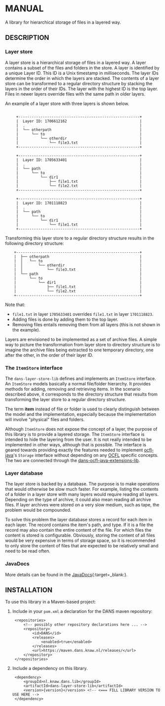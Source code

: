 MANUAL
======

A library for hierarchical storage of files in a layered way.

DESCRIPTION
-----------

### Layer store

A layer store is a hierarchical storage of files in a layered way. A layer contains a subset of the files and folders in the store. A layer is identified by a
unique Layer ID. This ID is a Unix timestamp in milliseconds. The layer IDs determine the order in which the layers are stacked. The contents of a layer store
can be transformed to a regular directory structure by stacking the layers in the order of their IDs. The layer with the highest ID is the top layer. Files in
newer layers override files with the same path in older layers.

An example of a layer store with three layers is shown below.

```text

     +-------------------------------------------------------+    
     |  Layer ID: 1706612162                                 |        
     |  .                                                    |        
     |  └── otherpath                                        |        
     |      └── to                                           |        
     |          └── otherdir                                 |        
     |              └── file3.txt                            |        
     +-------------------------------------------------------+        

     +-------------------------------------------------------+        
     |  Layer ID: 1705633401                                 |        
     |  .                                                    |        
     |  └── path                                             |        
     |      └── to                                           |        
     |          └── dir1                                     |        
     |              ├── file1.txt                            |        
     |              └── file2.txt                            |        
     +-------------------------------------------------------+        
                                                                      
     +-------------------------------------------------------+        
     |  Layer ID: 1701118823                                 |        
     |  .                                                    |        
     |  └── path                                             |        
     |      └── to                                           |        
     |          └── dir1                                     |        
     |              └── file1.txt                            |        
     +-------------------------------------------------------+        
```

Transforming this layer store to a regular directory structure results in the following directory structure:

```text
    +--------------------------------------------------------+         
    |  ├── otherpath                                         |         
    |  │   └── to                                            |         
    |  │       └── otherdir                                  |         
    |  │           └── file3.txt                             |         
    |  └── path                                              |         
    |      └── to                                            |         
    |          └── dir1                                      |         
    |              ├── file1.txt                             |         
    |              └── file2.txt                             |         
    +--------------------------------------------------------+         
```

Note that:

* `file1.txt` in layer `1705633401` overrides `file1.txt` in layer `1701118823`.
* Adding files is done by adding them to the top layer.
* Removing files entails removing them from all layers (this is not shown in the example).

Layers are envisioned to be implemented as a set of archive files. A simple way to picture the transformation from layer store to directory structure is to
imagine the archive files being extracted to one temporary directory, one after the other, in the order of their layer ID.

### The `ItemStore` interface

The `dans-layer-store-lib` defines and implements an `ItemStore` interface. An `ItemStore` models basically a normal file/folder hierarchy. It provides methods
for adding, removing and retrieving items. In the scenario described above, it corresponds to the directory structure that results from transforming the layer
store to a regular directory structure.

The term **item** instead of file or folder is used to clearly distinguish between the model and the implementation, especially because the implementation will
involve "physical" files and folders.

Although `ItemStore` does not expose the concept of a layer, the purpose of this library is to provide a layered storage. The `ItemStore` interface is intended
to hide the layering from the user. It is not really intended to be implemented in other ways, although that is possible. The interface is geared towards
providing exactly the features needed to implement [ocfl-java]'s `Storage` interface without depending on any [OCFL] specific concepts. The two are connected
through the [dans-ocfl-java-extensions-lib].

### Layer database

The layer store is backed by a database. The purpose is to make operations that would otherwise be slow much faster. For example, listing the contents of a 
folder in a layer store with many layers would require reading all layers. Depending on the type of archive, it could also mean reading all archive files. If
layer archives were stored on a very slow medium, such as tape, the problem would be compounded. 

To solve this problem the layer database stores a record for each item in each layer. The record contains the item's path, and type. If it is a file the record
may also contain the entire content of the file. For which files the content is stored is configurable. Obviously, storing the content of all files would be
very expensive in terms of storage space, so it is recommended to only store the content of files that are expected to be relatively small and need to be read
often. 

### JavaDocs

More details can be found in the [JavaDocs]{:target=_blank:}.

[OCFL]: https://ocfl.io/

[ocfl-java]: https://github.com/OCFL/ocfl-java

[dans-ocfl-java-extensions-lib]: https://github.com/DANS-KNAW/dans-ocfl-java-extensions-lib

[JavaDocs]: api.md

INSTALLATION
------------

To use this library in a Maven-based project:

1. Include in your `pom.xml` a declaration for the DANS maven repository:

        <repositories>
            <!-- possibly other repository declarations here ... -->
            <repository>
                <id>DANS</id>
                <releases>
                    <enabled>true</enabled>
                </releases>
                <url>https://maven.dans.knaw.nl/releases/</url>
            </repository>
        </repositories>

2. Include a dependency on this library.

        <dependency>
            <groupId>nl.knaw.dans.lib</groupId>
            <artifactId>dans-layer-store-lib</artifactId>
            <version>{version}</version> <!-- <=== FILL LIBRARY VERSION TO USE HERE -->
        </dependency>
